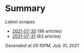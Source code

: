 # Summary
*Latest scrapes*
* [2021-07-30](https://github.com/nuuuwan/news_lk/blob/data/news_lk.2021-07-30.json) (96 articles)
* [2021-07-31](https://github.com/nuuuwan/news_lk/blob/data/news_lk.2021-07-31.json) (83 articles)

*Generated at 05:10PM, July 31, 2021*
